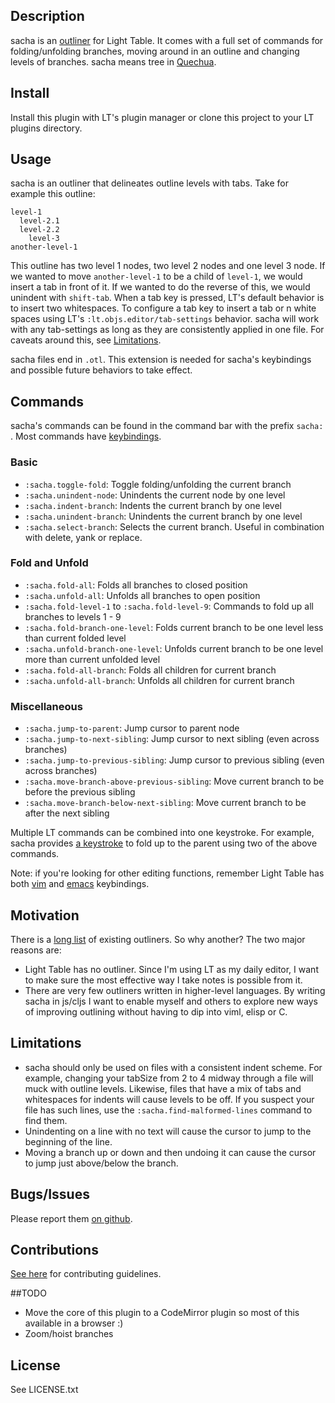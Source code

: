 ## Description

sacha is an [outliner](http://en.wikipedia.org/wiki/Outliner) for Light Table.
It comes with a full set of commands for folding/unfolding branches, moving around
in an outline and changing levels of branches. sacha means tree in [Quechua](#http://en.wikipedia.org/wiki/Quechua_languages).

## Install

Install this plugin with LT's plugin manager or clone this project to your LT
plugins directory.

## Usage

sacha is an outliner that delineates outline levels with tabs. Take for example this outline:

```
level-1
  level-2.1
  level-2.2
    level-3
another-level-1
```

This outline has two level 1 nodes, two level 2 nodes and one level 3 node. If we wanted to move
`another-level-1` to be a child of `level-1`, we would insert a tab in front of it. If we wanted to do
the reverse of this, we would unindent with `shift-tab`. When a tab key is pressed, LT's default behavior
is to insert two whitespaces. To configure a tab key to insert a tab or n white spaces using LT's
`:lt.objs.editor/tab-settings` behavior. sacha will work with any tab-settings as long as they are
consistently applied in one file. For caveats around this, see [Limitations](#limitations).

sacha files end in `.otl`. This extension is needed for sacha's keybindings and possible future behaviors to take effect.


## Commands

sacha's commands can be found in the command bar with the prefix `sacha: `. Most commands have [keybindings](#TODO).

### Basic

* `:sacha.toggle-fold`: Toggle folding/unfolding the current branch
* `:sacha.unindent-node`: Unindents the current node by one level
* `:sacha.indent-branch`: Indents the current branch by one level
* `:sacha.unindent-branch`: Unindents the current branch by one level
* `:sacha.select-branch`: Selects the current branch. Useful in combination with delete, yank or replace.

### Fold and Unfold

* `:sacha.fold-all`: Folds all branches to closed position
* `:sacha.unfold-all`: Unfolds all branches to open position
* `:sacha.fold-level-1` to `:sacha.fold-level-9`: Commands to fold up all branches to levels 1 - 9
* `:sacha.fold-branch-one-level`: Folds current branch to be one level less than current folded level
* `:sacha.unfold-branch-one-level`: Unfolds current branch to be one level more than current unfolded level
* `:sacha.fold-all-branch`: Folds all children for current branch
* `:sacha.unfold-all-branch`: Unfolds all children for current branch

### Miscellaneous

* `:sacha.jump-to-parent`: Jump cursor to parent node
* `:sacha.jump-to-next-sibling`: Jump cursor to next sibling (even across branches)
* `:sacha.jump-to-previous-sibling`: Jump cursor to previous sibling (even across branches)
* `:sacha.move-branch-above-previous-sibling`: Move current branch to be before the previous sibling
* `:sacha.move-branch-below-next-sibling`: Move current branch to be after the next sibling

Multiple LT commands can be combined into one keystroke. For example, sacha provides [a keystroke](#TODO) to fold up to the parent using two of the above commands.

Note: if you're looking for other editing functions, remember Light Table has both [vim](https://github.com/LightTable/Vim) and [emacs](https://github.com/LightTable/Emacs) keybindings.

## Motivation

There is a [long list](http://en.wikipedia.org/wiki/Outliner#Desktop_outliners) of existing outliners. So why another?
The two major reasons are:

* Light Table has no outliner. Since I'm using LT as my daily editor, I want to make sure the most effective way I
  take notes is possible from it.
* There are very few outliners written in higher-level languages. By writing sacha in js/cljs I want to enable
  myself and others to explore new ways of improving outlining without having to dip into viml, elisp or C.

## Limitations

* sacha should only be used on files with a consistent indent scheme. For example, changing your tabSize from 2 to 4
  midway through a file will muck with outline levels. Likewise, files that have a mix of tabs and whitespaces for
  indents will cause levels to be off. If you suspect your file has such lines, use the `:sacha.find-malformed-lines`
  command to find them.
* Unindenting on a line with no text will cause the cursor to jump to the beginning of the line.
* Moving a branch up or down and then undoing it can cause the cursor to jump just above/below the branch.

## Bugs/Issues

Please report them [on github](http://github.com/cldwalker/sacha/issues).

## Contributions

[See here](http://tagaholic.me/contributing.html) for contributing guidelines.

##TODO
* Move the core of this plugin to a CodeMirror plugin so most of this available in a browser :)
* Zoom/hoist branches

## License
See LICENSE.txt
